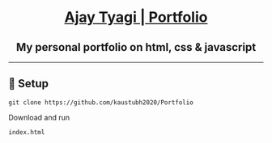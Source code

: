 <a target="_blank" rel="noopener noreferrer" href="https://kaustubhjaiswal.netlify.app/"><h1 align="center">Ajay Tyagi | Portfolio</h1></a>

 <h2 align="center">My personal portfolio on html, css & javascript</h2>
 
 

<!-- Footer END -->
<hr>

## :wrench: Setup

`git clone https://github.com/kaustubh2020/Portfolio`

Download and run

`index.html`
